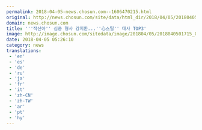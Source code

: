 ```yaml
---
permalink: 2018-04-05-news.chosun.com--1606470215.html
original: http://news.chosun.com/site/data/html_dir/2018/04/05/2018040501781.html
domain: news.chosun.com
title: '''작신아'' 심쿵 형사 강지환...''心스틸'' 대사 TOP3'
image: http://image.chosun.com/sitedata/image/201804/05/2018040501715_0.jpg
date: 2018-04-05 05:26:10
category: news
translations: 
 - 'en'
 - 'es'
 - 'de'
 - 'ru'
 - 'ja'
 - 'fr'
 - 'it'
 - 'zh-CN'
 - 'zh-TW'
 - 'ar'
 - 'pt'
 - 'hy'
---
```


